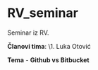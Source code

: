 # RV_seminar

Seminar iz RV.

**Članovi tima**:
		\1. Luka Otović




**Tema** - **Github vs Bitbucket**
